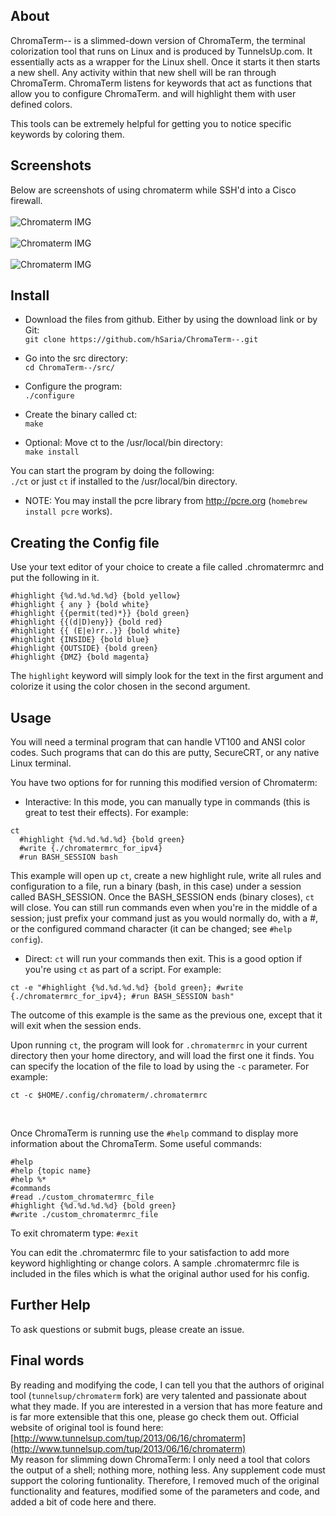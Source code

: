 ## About
ChromaTerm-- is a slimmed-down version of ChromaTerm, the terminal colorization tool that runs on Linux and is produced by TunnelsUp.com. It essentially acts as a wrapper for the Linux shell. Once it starts it then starts a new shell. Any activity within that new shell will be ran through ChromaTerm. 
ChromaTerm listens for keywords that act as functions that allow you to configure ChromaTerm. and will highlight them with user defined colors.

This tools can be extremely helpful for getting you to notice specific keywords by coloring them. 


## Screenshots
Below are screenshots of using chromaterm while SSH'd into a Cisco firewall.<br><br>
![Chromaterm IMG](http://tunnelsup.com/images/chroma1.PNG)<br><br>
![Chromaterm IMG](http://tunnelsup.com/images/chroma2.PNG)<br><br>
![Chromaterm IMG](http://tunnelsup.com/images/chroma3.PNG)


## Install
- Download the files from github. Either by using the download link or by Git:<br>
`git clone https://github.com/hSaria/ChromaTerm--.git`

- Go into the src directory:<br>
`cd ChromaTerm--/src/`

- Configure the program:<br>
`./configure`

- Create the binary called ct:<br>
`make`

- Optional: Move ct to the /usr/local/bin directory:<br>
`make install` 

You can start the program by doing the following:<br>
`./ct` or just `ct` if installed to the /usr/local/bin directory.

- NOTE: You may install the pcre library from http://pcre.org (`homebrew install pcre` works).


## Creating the Config file
Use your text editor of your choice to create a file called .chromatermrc and put the following in it.
```
#highlight {%d.%d.%d.%d} {bold yellow}
#highlight { any } {bold white}
#highlight {{permit(ted)*}} {bold green}
#highlight {{(d|D)eny}} {bold red}
#highlight {{ (E|e)rr..}} {bold white}
#highlight {INSIDE} {bold blue}
#highlight {OUTSIDE} {bold green}
#highlight {DMZ} {bold magenta}
```

The `highlight` keyword will simply look for the text in the first argument and colorize it using the color chosen in the second argument.


## Usage
You will need a terminal program that can handle VT100 and ANSI color codes. Such programs that can do this are putty, SecureCRT, or any native Linux terminal.

You have two options for for running this modified version of Chromaterm:
- Interactive: In this mode, you can manually type in commands (this is great to test their effects). For example:
```
ct
  #highlight {%d.%d.%d.%d} {bold green}
  #write {./chromatermrc_for_ipv4}
  #run BASH_SESSION bash
```
This example will open up `ct`, create a new highlight rule, write all rules and configuration to a file, run a binary (bash, in this case) under a session called BASH_SESSION. Once the BASH_SESSION ends (binary closes), `ct` will close. You can still run commands even when you're in the middle of a session; just prefix your command just as you would normally do, with a #, or the configured command character (it can be changed; see `#help config`).
<br/>

- Direct: `ct` will run your commands then exit. This is a good option if you're using `ct` as part of a script. For example:
```
ct -e "#highlight {%d.%d.%d.%d} {bold green}; #write {./chromatermrc_for_ipv4}; #run BASH_SESSION bash"
```
The outcome of this example is the same as the previous one, except that it will exit when the session ends.
<br/>

Upon running `ct`, the program will look for `.chromatermrc` in your current directory then your home directory, and will load the first one it finds. You can specify the location of the file to load by using the `-c` parameter. For example:
```
ct -c $HOME/.config/chromaterm/.chromatermrc 
```
<br/>

Once ChromaTerm is running use the `#help` command to display more information about the ChromaTerm. Some useful commands:
```
#help
#help {topic name}
#help %*
#commands
#read ./custom_chromatermrc_file
#highlight {%d.%d.%d.%d} {bold green}
#write ./custom_chromatermrc_file
```

To exit chromaterm type:
`#exit`

You can edit the .chromatermrc file to your satisfaction to add more keyword highlighting or change colors. A sample .chromatermrc file is included in the files which is what the original author used for his config.


## Further Help
To ask questions or submit bugs, please create an issue.


## Final words
By reading and modifying the code, I can tell you that the authors of original tool (`tunnelsup/chromaterm` fork) are very talented and passionate about what they made. If you are interested in a version that has more feature and is far more extensible that this one, please go check them out. Official website of original tool is found here:
[http://www.tunnelsup.com/tup/2013/06/16/chromaterm](http://www.tunnelsup.com/tup/2013/06/16/chromaterm) <br/>
My reason for slimming down ChromaTerm: I only need a tool that colors the output of a shell; nothing more, nothing less. Any supplement code must support the coloring funtionality. Therefore, I removed much of the original functionality and features, modified some of the parameters and code, and added a bit of code here and there.
